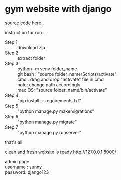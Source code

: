 #  gym website with django

source code here.. <br />

instruction for run :<br />


<dl>
    <dt>Step 1</dt>
    <dd>download zip</dd>
    <dt>Step 2</dt>
    <dd>extract folder</dd>
    <dt>Step 3</dt>
    <dd>python -m venv folder_name</dd>
    <dd>git bash : "source folder_name/Scripts/activate" <br />
        cmd : drag and drop "activate" file in cmd<br />
        note: change path accordingly<br />
        mac OS: "source folder_name/bin/activate"
    </dd>
    <dt>Step 4</dt>
    <dd>"pip install -r requirements.txt"</dd>
    <dt>Step 5</dt>
    <dd>"python manage.py makemigrations"</dd>
    <dt>Step 6</dt>
    <dd>"python manage.py migrate"</dd>
    <dt>Step 7</dt>
    <dd>"python manage.py runserver"</dd>
</dl>

that's all 

clean and fresh website is ready http://127.0.0.1:8000/

admin page <br />
username : sunny<br />
password: django123<br />

